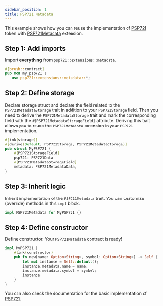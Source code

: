 ```yaml
---
sidebar_position: 1
title: PSP721 Metadata
---
```


This example shows how you can reuse the implementation of [PSP721](https://github.com/Supercolony-net/openbrush-contracts/tree/main/contracts/token/psp721) token with [PSP721Metadata](https://github.com/Supercolony-net/openbrush-contracts/tree/main/contracts/token/psp721/src/extensions/metadata.rs) extension.

## Step 1: Add imports

Import **everything** from `psp721::extensions::metadata`.

```rust
#[brush::contract]
pub mod my_psp721 {
   use psp721::extensions::metadata::*;
```

## Step 2: Define storage

Declare storage struct and declare the field related to the `PSP721MetadataStorage` trait in addition to your `PSP721Storage` field. Then you need to derive the `PSP721MetadataStorage` trait and mark the corresponding field with the `#[PSP721MetadataStorageField]` attribute. Deriving this trait allows you to reuse the `PSP721Metadata` extension in your `PSP721` implementation.

```rust
#[ink(storage)]
#[derive(Default, PSP721Storage, PSP721MetadataStorage)]
pub struct MyPSP721 {
    #[PSP721StorageField]
    psp721: PSP721Data,
    #[PSP721MetadataStorageField]
    metadata: PSP721MetadataData,
}
```

## Step 3: Inherit logic

Inherit implementation of the `PSP721Metadata` trait. You can customize (override) methods in this `impl` block.

```rust
impl PSP721Metadata for MyPSP721 {}
```

## Step 4: Define constructor

Define constructor. Your `PSP721Metadata` contract is ready!

```rust
impl MyPSP721 {
    #[ink(constructor)]
    pub fn new(name: Option<String>, symbol: Option<String>) -> Self {
        let mut instance = Self::default();
        instance.metadata.name = name;
        instance.metadata.symbol = symbol;
        instance
    }
}
```

You can also check the documentation for the basic implementation of [PSP721](../psp721.md).
